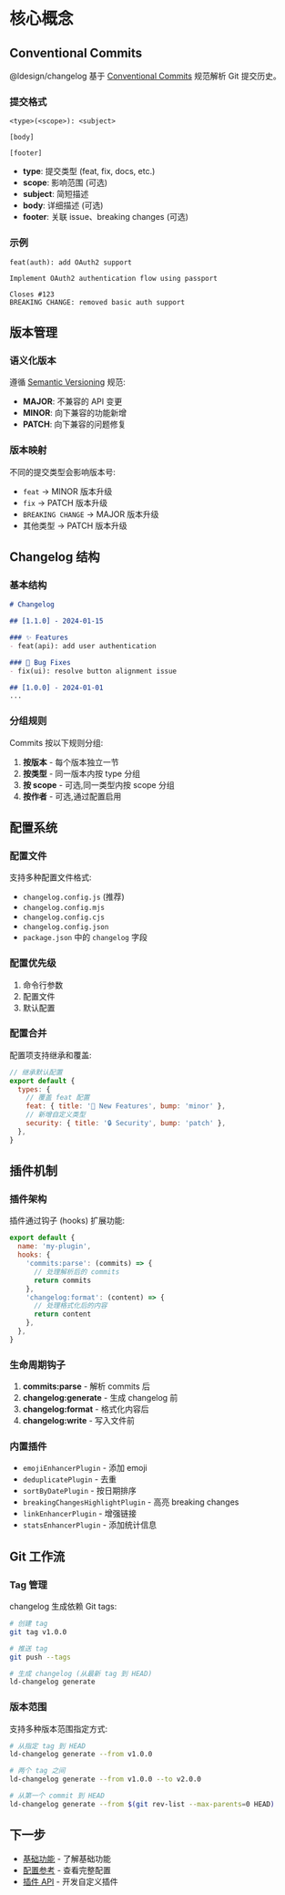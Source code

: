 # 核心概念

## Conventional Commits

@ldesign/changelog 基于 [Conventional Commits](https://www.conventionalcommits.org/) 规范解析 Git 提交历史。

### 提交格式

```
<type>(<scope>): <subject>

[body]

[footer]
```

- **type**: 提交类型 (feat, fix, docs, etc.)
- **scope**: 影响范围 (可选)
- **subject**: 简短描述
- **body**: 详细描述 (可选)
- **footer**: 关联 issue、breaking changes (可选)

### 示例

```
feat(auth): add OAuth2 support

Implement OAuth2 authentication flow using passport

Closes #123
BREAKING CHANGE: removed basic auth support
```

## 版本管理

### 语义化版本

遵循 [Semantic Versioning](https://semver.org/) 规范:

- **MAJOR**: 不兼容的 API 变更
- **MINOR**: 向下兼容的功能新增
- **PATCH**: 向下兼容的问题修复

### 版本映射

不同的提交类型会影响版本号:

- `feat` → MINOR 版本升级
- `fix` → PATCH 版本升级
- `BREAKING CHANGE` → MAJOR 版本升级
- 其他类型 → PATCH 版本升级

## Changelog 结构

### 基本结构

```markdown
# Changelog

## [1.1.0] - 2024-01-15

### ✨ Features
- feat(api): add user authentication

### 🐛 Bug Fixes
- fix(ui): resolve button alignment issue

## [1.0.0] - 2024-01-01
...
```

### 分组规则

Commits 按以下规则分组:

1. **按版本** - 每个版本独立一节
2. **按类型** - 同一版本内按 type 分组
3. **按 scope** - 可选,同一类型内按 scope 分组
4. **按作者** - 可选,通过配置启用

## 配置系统

### 配置文件

支持多种配置文件格式:

- `changelog.config.js` (推荐)
- `changelog.config.mjs`
- `changelog.config.cjs`
- `changelog.config.json`
- `package.json` 中的 `changelog` 字段

### 配置优先级

1. 命令行参数
2. 配置文件
3. 默认配置

### 配置合并

配置项支持继承和覆盖:

```js path=null start=null
// 继承默认配置
export default {
  types: {
    // 覆盖 feat 配置
    feat: { title: '🎉 New Features', bump: 'minor' },
    // 新增自定义类型
    security: { title: '🔒 Security', bump: 'patch' },
  },
}
```

## 插件机制

### 插件架构

插件通过钩子 (hooks) 扩展功能:

```js path=null start=null
export default {
  name: 'my-plugin',
  hooks: {
    'commits:parse': (commits) => {
      // 处理解析后的 commits
      return commits
    },
    'changelog:format': (content) => {
      // 处理格式化后的内容
      return content
    },
  },
}
```

### 生命周期钩子

1. **commits:parse** - 解析 commits 后
2. **changelog:generate** - 生成 changelog 前
3. **changelog:format** - 格式化内容后
4. **changelog:write** - 写入文件前

### 内置插件

- `emojiEnhancerPlugin` - 添加 emoji
- `deduplicatePlugin` - 去重
- `sortByDatePlugin` - 按日期排序
- `breakingChangesHighlightPlugin` - 高亮 breaking changes
- `linkEnhancerPlugin` - 增强链接
- `statsEnhancerPlugin` - 添加统计信息

## Git 工作流

### Tag 管理

changelog 生成依赖 Git tags:

```bash
# 创建 tag
git tag v1.0.0

# 推送 tag
git push --tags

# 生成 changelog (从最新 tag 到 HEAD)
ld-changelog generate
```

### 版本范围

支持多种版本范围指定方式:

```bash
# 从指定 tag 到 HEAD
ld-changelog generate --from v1.0.0

# 两个 tag 之间
ld-changelog generate --from v1.0.0 --to v2.0.0

# 从第一个 commit 到 HEAD
ld-changelog generate --from $(git rev-list --max-parents=0 HEAD)
```

## 下一步

- [基础功能](/guide/features/basic) - 了解基础功能
- [配置参考](/reference/config) - 查看完整配置
- [插件 API](/plugins/api) - 开发自定义插件
